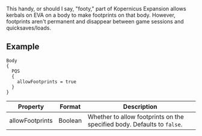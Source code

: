 This handy, or should I say, "footy," part of Kopernicus Expansion allows kerbals on EVA on a body to make footprints on that body. However, footprints aren't permanent and disappear between game sessions and quicksaves/loads.

## Example
```
Body
{
  PQS
  {
    allowFootprints = true
  }
}
```

|Property|Format|Description|
|--------|------|-----------|
|allowFootprints|Boolean|Whether to allow footprints on the specified body. Defaults to `false`.|